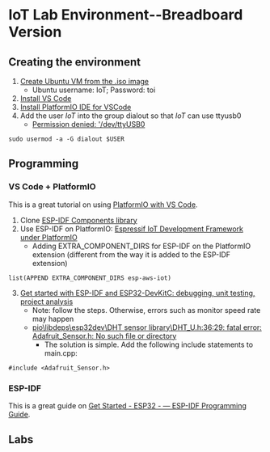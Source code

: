 # IoT Lab Environment--Breadboard Version

## Creating the environment
1. [Create Ubuntu VM from the .iso image](https://ubuntu.com/tutorials/how-to-run-ubuntu-desktop-on-a-virtual-machine-using-virtualbox#1-overview)
   - Ubuntu username: IoT; Password: toi
2. [Install VS Code](https://code.visualstudio.com/download)
3. [Install PlatformIO IDE for VSCode](https://platformio.org/install/ide?install=vscode)
4. Add the user *IoT* into the group dialout so that *IoT* can use ttyusb0
   - [Permission denied: '/dev/ttyUSB0](https://askubuntu.com/questions/133235/how-do-i-allow-non-root-access-to-ttyusb0)

```
sudo usermod -a -G dialout $USER
```
## Programming 

### VS Code + PlatformIO

This is a great tutorial on using [PlatformIO with VS Code](https://docs.platformio.org/en/latest/platforms/espressif32.html#tutorials).

1. Clone [ESP-IDF Components library](https://github.com/UncleRus/esp-idf-lib)
2. Use ESP-IDF on PlatformIO: [Espressif IoT Development Framework under PlatformIO](https://docs.platformio.org/en/latest/frameworks/espidf.html#examples)
   - Adding EXTRA_COMPONENT_DIRS for ESP-IDF on the PlatformIO extension (different from the way it is added to the ESP-IDF extension)
```
list(APPEND EXTRA_COMPONENT_DIRS esp-aws-iot)
```
3. [Get started with ESP-IDF and ESP32-DevKitC: debugging, unit testing, project analysis](https://docs.platformio.org/en/stable/tutorials/espressif32/espidf_debugging_unit_testing_analysis.html)
   - Note: follow the steps. Otherwise, errors such as monitor speed rate may happen
   - [pio\libdeps\esp32dev\DHT sensor library\DHT_U.h:36:29: fatal error: Adafruit_Sensor.h: No such file or directory](https://community.platformio.org/t/pio-libdeps-esp32dev-dht-sensor-library-dht-u-h29-fatal-error-adafruit-sensor-h-no-such-file-or-directory/21861)
     - The solution is simple. Add the following include statements to main.cpp:

``` 
#include <Adafruit_Sensor.h>
```

### ESP-IDF 
This is a great guide on [Get Started - ESP32 - — ESP-IDF Programming Guide](https://docs.espressif.com/projects/esp-idf/en/stable/esp32/get-started/).


## Labs
